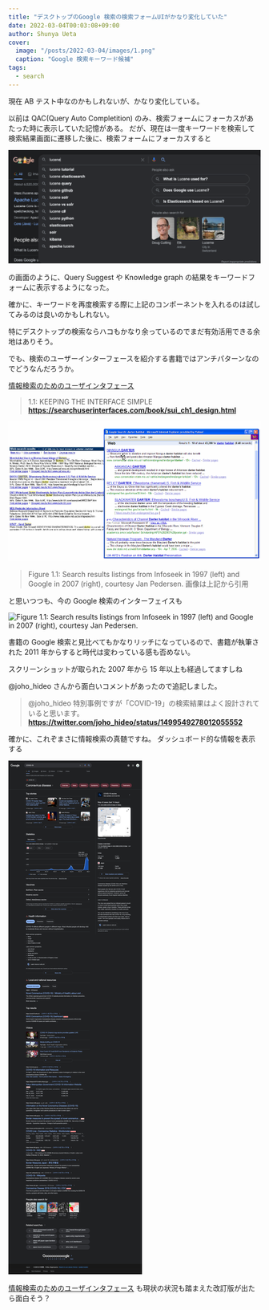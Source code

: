 ```yaml
---
title: "デスクトップのGoogle 検索の検索フォームUIがかなり変化していた"
date: 2022-03-04T00:03:08+09:00
author: Shunya Ueta
cover:
  image: "/posts/2022-03-04/images/1.png"
  caption: "Google 検索キーワード候補"
tags:
  - search
---
```


現在 AB テスト中なのかもしれないが、かなり変化している。

以前は QAC(Query Auto Completition) のみ、検索フォームにフォーカスがあたった時に表示していた記憶がある。
だが、現在は一度キーワードを検索して検索結果画面に遷移した後に、検索フォームにフォーカスすると

![Google 検索の検索フォームの変化](/posts/2022-03-04/images/1.png)

の画面のように、Query Suggest や Knowledge graph の結果をキーワードフォームに表示するようになった。

確かに、キーワードを再度検索する際に上記のコンポーネントを入れるのは試してみるのは良いのかもしれない。

特にデスクトップの検索ならハコもかなり余っているのでまだ有効活用できる余地はありそう。

でも、検索のユーザーインターフェースを紹介する書籍ではアンチパターンなのでどうなんだろうか。

[情報検索のためのユーザインタフェース](https://amzn.to/3pA4xvz)

> 1.1: KEEPING THE INTERFACE SIMPLE
> **https://searchuserinterfaces.com/book/sui_ch1_design.html**

![2022/03/04 時点のGoogle 検索のインターフェイス](/posts/2022-03-04/images/infoseek_vs_google.png)

> Figure 1.1: Search results listings from Infoseek in 1997 (left) and Google in 2007 (right), courtesy Jan Pedersen.
> 画像は上記から引用

と思いつつも、今の Google 検索のインターフェイスも

![Figure 1.1: Search results listings from Infoseek in 1997 (left) and Google in 2007 (right), courtesy Jan Pedersen.
](/posts/2022-03-04/images/2.png)

書籍の Google 検索と見比べてもかなりリッチになっているので、書籍が執筆された 2011 年からすると時代は変わっている感も否めない。

スクリーンショットが取られた 2007 年から 15 年以上も経過してますしね

@joho_hideo さんから面白いコメントがあったので追記しました。

> @joho_hideo 特別事例ですが「COVID-19」の検索結果はよく設計されていると思います。
> **https://twitter.com/joho_hideo/status/1499549278012055552**

確かに、これぞまさに情報検索の真髄ですね。
ダッシュボード的な情報を表示する

![COVID-19 SERP](/posts/2022-03-04/images/www.google.com_search_q=COVID-19&oq=COVID-19&aqs=chrome..69i57j0i457i512j0i512l8.2087j0j4&sourceid=chrome&ie=UTF-8.png)

[情報検索のためのユーザインタフェース](https://amzn.to/3pA4xvz) も現状の状況も踏まえた改訂版が出たら面白そう？
